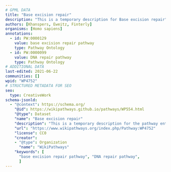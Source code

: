 ```yaml
---
# GPML DATA
title: "Base excision repair"
description: "This is a temporary description for Base excision repair"
authors: [Khanspers, Eweitz, Finterly]
organisms: [Homo sapiens]
annotations:
  - id: PW:0000129
    value: base excision repair pathway
    type: Pathway Ontology
  - id: PW:0000099
    value: DNA repair pathway
    type: Pathway Ontology
# ADDITIONAL DATA
last-edited: 2021-06-22
communities: []
wpid: "WP4752"
# STRUCTURED METADATA FOR SEO
seo:
  type: CreativeWork
schema-jsonld:
  - "@context": https://schema.org/
    "@id": https://wikipathways.github.io/pathways/WP554.html
    "@type": Dataset
    "name": "Base excision repair"
    "description": "This is a temporary description for the pathway entitled: Base excision repair"
    "url": "https://www.wikipathways.org/index.php/Pathway:WP4752"
    "license": CC0
    "creator":
    - "@type": Organization
      "name": "WikiPathways"
    "keywords": [
      "base excision repair pathway", "DNA repair pathway",
      ]
---
```

